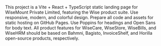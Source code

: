 <!-- Use this file to provide workspace-specific custom instructions to Copilot. For more details, visit https://code.visualstudio.com/docs/copilot/copilot-customization#_use-a-githubcopilotinstructionsmd-file -->

This project is a Vite + React + TypeScript static landing page for WiseMount Private Limited, featuring the Wise product suite. Use responsive, modern, and colorful design. Prepare all code and assets for static hosting on GitHub Pages. Use Poppins for headings and Open Sans for body text. All product features for WiseCare, WiseStore, WiseBills, and WiseHRM should be based on Bahmni, Bagisto, InvoiceShelf, and Horilla open-source products, respectively.
